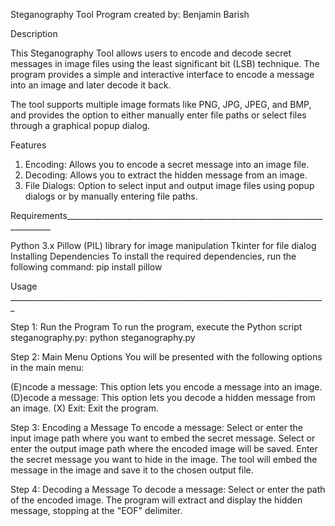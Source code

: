 Steganography Tool
Program created by: Benjamin Barish

Description 

This Steganography Tool allows users to encode and decode secret messages in image files using the least significant bit (LSB) 
technique. The program provides a simple and interactive interface to encode a message into an image and later decode it back.

The tool supports multiple image formats like PNG, JPG, JPEG, and BMP, and provides the option to either manually enter file 
paths or select files through a graphical popup dialog.

Features 

1. Encoding: Allows you to encode a secret message into an image file.
2. Decoding: Allows you to extract the hidden message from an image.
3. File Dialogs: Option to select input and output image files using popup dialogs or by manually entering file paths.

Requirements__________________________________________________________________________

Python 3.x
Pillow (PIL) library for image manipulation
Tkinter for file dialog
Installing Dependencies
To install the required dependencies, run the following command: pip install pillow

Usage _______________________________________________________________________________

Step 1: Run the Program
To run the program, execute the Python script steganography.py: python steganography.py

Step 2: Main Menu Options
You will be presented with the following options in the main menu:

(E)ncode a message: This option lets you encode a message into an image.
(D)ecode a message: This option lets you decode a hidden message from an image.
(X) Exit: Exit the program.

Step 3: Encoding a Message
To encode a message:
Select or enter the input image path where you want to embed the secret message.
Select or enter the output image path where the encoded image will be saved.
Enter the secret message you want to hide in the image.
The tool will embed the message in the image and save it to the chosen output file.

Step 4: Decoding a Message
To decode a message:
Select or enter the path of the encoded image.
The program will extract and display the hidden message, stopping at the "EOF" delimiter.
